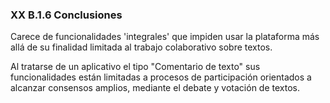 ### XX B.1.6 Conclusiones

Carece de funcionalidades 'integrales' que impiden usar la plataforma más allá de su finalidad limitada al trabajo colaborativo sobre textos.

Al tratarse de un aplicativo el tipo "Comentario de texto" sus funcionalidades están limitadas a procesos de participación orientados a alcanzar consensos amplios, mediante el debate y votación de textos.







